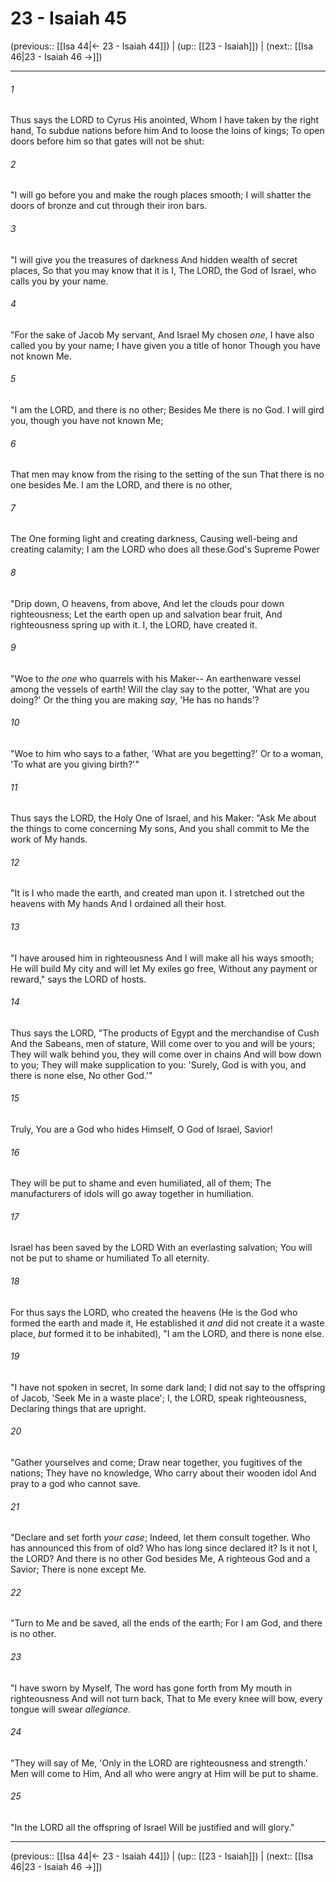 # 23 - Isaiah 45

(previous:: [[Isa 44|← 23 - Isaiah 44]]) | (up:: [[23 - Isaiah]]) | (next:: [[Isa 46|23 - Isaiah 46 →]])

***


###### 1 
Thus says the LORD to Cyrus His anointed, Whom I have taken by the right hand, To subdue nations before him And to loose the loins of kings; To open doors before him so that gates will not be shut: 

###### 2 
"I will go before you and make the rough places smooth; I will shatter the doors of bronze and cut through their iron bars. 

###### 3 
"I will give you the treasures of darkness And hidden wealth of secret places, So that you may know that it is I, The LORD, the God of Israel, who calls you by your name. 

###### 4 
"For the sake of Jacob My servant, And Israel My chosen _one_, I have also called you by your name; I have given you a title of honor Though you have not known Me. 

###### 5 
"I am the LORD, and there is no other; Besides Me there is no God. I will gird you, though you have not known Me; 

###### 6 
That men may know from the rising to the setting of the sun That there is no one besides Me. I am the LORD, and there is no other, 

###### 7 
The One forming light and creating darkness, Causing well-being and creating calamity; I am the LORD who does all these.God's Supreme Power 

###### 8 
"Drip down, O heavens, from above, And let the clouds pour down righteousness; Let the earth open up and salvation bear fruit, And righteousness spring up with it. I, the LORD, have created it. 

###### 9 
"Woe to _the one_ who quarrels with his Maker-- An earthenware vessel among the vessels of earth! Will the clay say to the potter, 'What are you doing?' Or the thing you are making _say_, 'He has no hands'? 

###### 10 
"Woe to him who says to a father, 'What are you begetting?' Or to a woman, 'To what are you giving birth?'" 

###### 11 
Thus says the LORD, the Holy One of Israel, and his Maker: "Ask Me about the things to come concerning My sons, And you shall commit to Me the work of My hands. 

###### 12 
"It is I who made the earth, and created man upon it. I stretched out the heavens with My hands And I ordained all their host. 

###### 13 
"I have aroused him in righteousness And I will make all his ways smooth; He will build My city and will let My exiles go free, Without any payment or reward," says the LORD of hosts. 

###### 14 
Thus says the LORD, "The products of Egypt and the merchandise of Cush And the Sabeans, men of stature, Will come over to you and will be yours; They will walk behind you, they will come over in chains And will bow down to you; They will make supplication to you: 'Surely, God is with you, and there is none else, No other God.'" 

###### 15 
Truly, You are a God who hides Himself, O God of Israel, Savior! 

###### 16 
They will be put to shame and even humiliated, all of them; The manufacturers of idols will go away together in humiliation. 

###### 17 
Israel has been saved by the LORD With an everlasting salvation; You will not be put to shame or humiliated To all eternity. 

###### 18 
For thus says the LORD, who created the heavens (He is the God who formed the earth and made it, He established it _and_ did not create it a waste place, _but_ formed it to be inhabited), "I am the LORD, and there is none else. 

###### 19 
"I have not spoken in secret, In some dark land; I did not say to the offspring of Jacob, 'Seek Me in a waste place'; I, the LORD, speak righteousness, Declaring things that are upright. 

###### 20 
"Gather yourselves and come; Draw near together, you fugitives of the nations; They have no knowledge, Who carry about their wooden idol And pray to a god who cannot save. 

###### 21 
"Declare and set forth _your case_; Indeed, let them consult together. Who has announced this from of old? Who has long since declared it? Is it not I, the LORD? And there is no other God besides Me, A righteous God and a Savior; There is none except Me. 

###### 22 
"Turn to Me and be saved, all the ends of the earth; For I am God, and there is no other. 

###### 23 
"I have sworn by Myself, The word has gone forth from My mouth in righteousness And will not turn back, That to Me every knee will bow, every tongue will swear _allegiance_. 

###### 24 
"They will say of Me, 'Only in the LORD are righteousness and strength.' Men will come to Him, And all who were angry at Him will be put to shame. 

###### 25 
"In the LORD all the offspring of Israel Will be justified and will glory."

***

(previous:: [[Isa 44|← 23 - Isaiah 44]]) | (up:: [[23 - Isaiah]]) | (next:: [[Isa 46|23 - Isaiah 46 →]])
